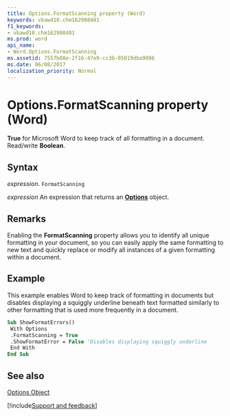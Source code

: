 ```yaml
---
title: Options.FormatScanning property (Word)
keywords: vbawd10.chm162988481
f1_keywords:
- vbawd10.chm162988481
ms.prod: word
api_name:
- Word.Options.FormatScanning
ms.assetid: 7557b88e-2f16-47e9-cc3b-05019dba9896
ms.date: 06/08/2017
localization_priority: Normal
---
```



# Options.FormatScanning property (Word)

 **True** for Microsoft Word to keep track of all formatting in a document. Read/write **Boolean**.


## Syntax

_expression_. `FormatScanning`

 _expression_ An expression that returns an **[Options](Word.Options.md)** object.


## Remarks

Enabling the  **FormatScanning** property allows you to identify all unique formatting in your document, so you can easily apply the same formatting to new text and quickly replace or modify all instances of a given formatting within a document.


## Example

This example enables Word to keep track of formatting in documents but disables displaying a squiggly underline beneath text formatted similarly to other formatting that is used more frequently in a document.


```vb
Sub ShowFormatErrors() 
 With Options 
 .FormatScanning = True 
 .ShowFormatError = False 'Disables displaying squiggly underline 
 End With 
End Sub
```


## See also


[Options Object](Word.Options.md)

[!include[Support and feedback](~/includes/feedback-boilerplate.md)]